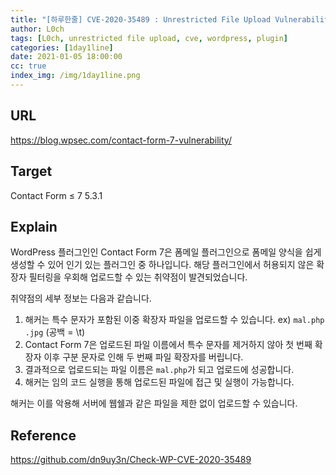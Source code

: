 ```yaml
---
title: "[하루한줄] CVE-2020-35489 : Unrestricted File Upload Vulnerability in WordPress Plugin"
author: L0ch
tags: [L0ch, unrestricted file upload, cve, wordpress, plugin]
categories: [1day1line]
date: 2021-01-05 18:00:00
cc: true
index_img: /img/1day1line.png
---
```


## URL

https://blog.wpsec.com/contact-form-7-vulnerability/



## Target

Contact Form ≤ 7 5.3.1



## Explain

WordPress 플러그인인 Contact Form 7은 폼메일 플러그인으로 폼메일 양식을 쉽게 생성할 수 있어 인기 있는 플러그인 중 하나입니다. 해당 플러그인에서 허용되지 않은 확장자 필터링을 우회해 업로드할 수 있는 취약점이 발견되었습니다.

취약점의 세부 정보는 다음과 같습니다.

1. 해커는 특수 문자가 포함된 이중 확장자 파일을 업로드할 수 있습니다. ex) `mal.php .jpg` (공백  = \t)
2. Contact Form 7은 업로드된 파일 이름에서 특수 문자를 제거하지 않아 첫 번째 확장자 이후 구분 문자로 인해 두 번째 파일 확장자를 버립니다.
3. 결과적으로 업로드되는 파일 이름은 `mal.php`가 되고 업로드에 성공합니다.
4. 해커는 임의 코드 실행을 통해 업로드된 파일에 접근 및 실행이 가능합니다.

해커는 이를 악용해 서버에 웹쉘과 같은 파일을 제한 없이 업로드할 수 있습니다.



## Reference

https://github.com/dn9uy3n/Check-WP-CVE-2020-35489